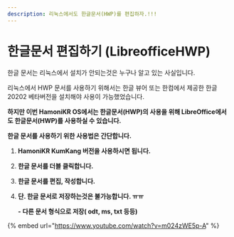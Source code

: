```yaml
---
description: 리눅스에서도 한글문서(HWP)를 편집하자.!!!
---
```


# 한글문서 편집하기 (LibreofficeHWP)

한글 문서는 리눅스에서 설치가 안되는것은 누구나 알고 있는 사실입니다.&#x20;

리눅스에서 HWP 문서를 사용하기 위해서는 한글 뷰어 또는 한컴에서 제공한 한글20202 베타버전을 설치해야 사용이 가능했었습니다.&#x20;

**하지만 이번 HamoniKR OS에서는 한글문서(HWP)의 사용을 위해 LibreOffice에서도 한글문서(HWP)를  사용하실 수 있습니다.**&#x20;



**한글 문서를 사용하기 위한 사용법은 간단합니다.**

1. **HamoniKR KumKang 버전을 사용하시면 됩니다.**&#x20;
2. **한글 문서를 더블 클릭합니다.**&#x20;
3. **한글 문서를 편집, 작성합니다.**&#x20;
4.  **단. 한글 문서로 저장하는것은 불가능합니다.  ㅠㅠ**

    &#x20;**- 다른  문서 형식으로 저장( odt, ms, txt 등등)**



{% embed url="https://www.youtube.com/watch?v=m024zWE5p-A" %}
















